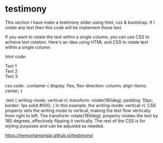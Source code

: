 # testimony
This section I have make a testimony slider using html, css &amp; bootstrap.
If I rotate any text then this code will be implement those text.
  
If you want to rotate the text within a single column, you can use CSS to achieve text rotation. Here's an idea using HTML and CSS to rotate text within a single column:

html code:
<div class="container">
  <div class="text">Text 1</div>
  <div class="text">Text 2</div>
  <div class="text">Text 3</div>
</div>

css code:
.container {
  display: flex;
  flex-direction: column;
  align-items: center;
}

.text {
  writing-mode: vertical-rl;
  transform: rotate(180deg);
  padding: 10px;
  border: 1px solid #000;
}
In this example, the writing-mode: vertical-rl; CSS property sets the writing mode to vertical, making the text flow vertically from right to left. The transform: rotate(180deg); property rotates the text by 180 degrees, effectively flipping it vertically. The rest of the CSS is for styling purposes and can be adjusted as needed.

https://hemontamondal.github.io/testimony/
